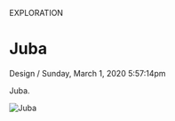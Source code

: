<p class="type">EXPLORATION</p>

# Juba

<p class="meta">Design  /  Sunday, March 1, 2020 5:57:14pm</p>

Juba.

![Juba](https://farooq-agent.web.app/assets/images/works/details/242-juba/juba.jpg)
